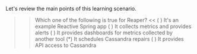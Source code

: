 Let's review the main points of this learning scenario.


>> Which one of the following is true for Reaper? <<
( ) It's an example Reactive Spring app
( ) It collects metrics and provides alerts
( ) It provides dashboards for metrics collected by another tool
(*) It schedules Cassandra repairs
( ) It provides API access to Cassandra
